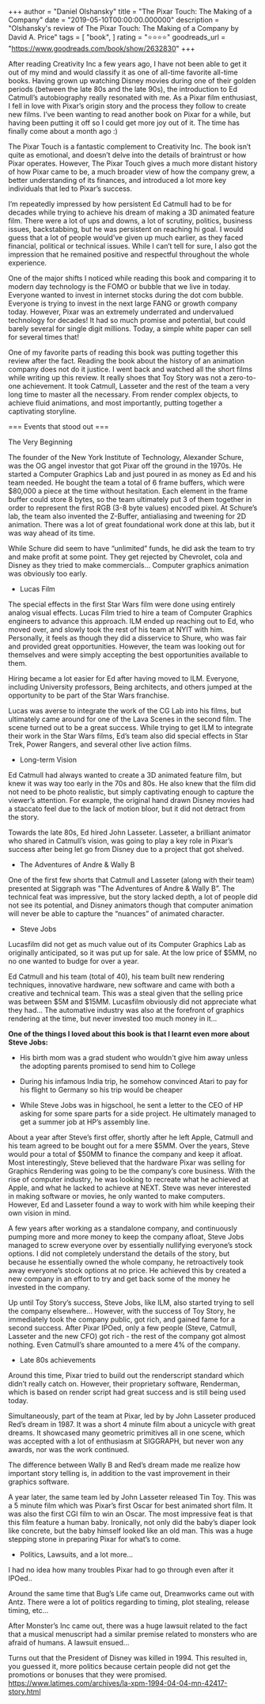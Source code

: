 +++
author = "Daniel Olshansky"
title = "The Pixar Touch: The Making of a Company"
date = "2019-05-10T00:00:00.000000"
description = "Olshansky's review of The Pixar Touch: The Making of a Company by David A.  Price"
tags = [
    "book",
]
rating = "⭐⭐⭐⭐"
goodreads_url = "https://www.goodreads.com/book/show/2632830"
+++

After reading Creativity Inc a few years ago, I have not been able to get it out of my mind and would classify it as one of all-time favorite all-time books. Having grown up watching Disney movies during one of their golden periods (between the late 80s and the late 90s), the introduction to Ed Catmull’s autobiography really resonated with me. As a Pixar film enthusiast, I fell in love with Pixar’s origin story and the process they follow to create new films. I’ve been wanting to read another book on Pixar for a while, but having been putting it off so I could get more joy out of it. The time has finally come about a month ago :)







The Pixar Touch is a fantastic complement to Creativity Inc. The book isn’t quite as emotional, and doesn’t delve into the details of braintrust or how Pixar operates. However, The Pixar Touch gives a much more distant history of how Pixar came to be, a much broader view of how the company grew, a better understanding of its finances, and introduced a lot more key individuals that led to Pixar’s success.







I’m repeatedly impressed by how persistent Ed Catmull had to be for decades while trying to achieve his dream of making a 3D animated feature film. There were a lot of ups and downs, a lot of scrutiny, politics, business issues, backstabbing, but he was persistent on reaching hi goal. I would guess that a lot of people would’ve given up much earlier, as they faced financial, political or technical issues. While I can’t tell for sure, I also got the impression that he remained positive and respectful throughout the whole experience.







One of the major shifts I noticed while reading this book and comparing it to modern day technology is the FOMO or bubble that we live in today. Everyone wanted to invest in internet stocks during the dot com bubble. Everyone is trying to invest in the next large FANG or growth company today. However, Pixar was an extremely underrated and undervalued technology for decades! It had so much promise and potential, but could barely several for single digit millions. Today, a simple white paper can sell for several times that!







One of my favorite parts of reading this book was putting together this review after the fact. Reading the book about the history of an animation company does not do it justice. I went back and watched all the short films while writing up this review. It really shoes that Toy Story was not a zero-to-one achievement. It took Catmull, Lasseter and the rest of the team a very long time to master all the necessary. From render complex objects, to achieve fluid animations, and most importantly, putting together a captivating storyline.







=== Events that stood out ===







The Very Beginning



The founder of the New York Institute of Technology, Alexander Schure, was the OG angel investor that got Pixar off the ground in the 1970s.  He started a Computer Graphics Lab and just poured in as money as Ed and his team needed. He bought the team a total of 6 frame buffers, which were $80,000 a piece at the time without hesitation. Each element in the frame buffer could store 8 bytes, so the team ultimately put 3 of them together in order to represent the first RGB (3-8 byte values) encoded pixel. At Schure’s lab, the team also invented the Z-Buffer, antialiasing and tweening for 2D animation. There was a lot of great foundational work done at this lab, but it was way ahead of its time.







While Schure did seem to have “unlimited” funds, he did ask the team to try and make profit at some point. They get rejected by Chevrolet, cola and Disney as they tried to make commercials… Computer graphics animation was obviously too early.







* Lucas Film







The special effects in the first Star Wars film were done using entirely analog visual effects.  Lucas Film tried to hire a team of Computer Graphics engineers to advance this approach. ILM ended up reaching out to Ed, who moved over, and slowly took the rest of his team at NYIT with him. Personally, it feels as though they did a disservice to Shure, who was fair and provided great opportunities. However, the team was looking out for themselves and were simply accepting the best opportunities available to them.







Hiring became a lot easier for Ed after having moved to ILM. Everyone, including University professors, Being architects, and others jumped at the opportunity to be part of the Star Wars franchise.







Lucas was averse to integrate the work of the CG Lab into his films, but ultimately came around for one of the Lava Scenes in the second film. The scene turned out to be a great success. While trying to get ILM to integrate their work in the Star Wars films, Ed’s team also did special effects in Star Trek, Power Rangers, and several other live action films.







* Long-term Vision



Ed Catmull had always wanted to create a 3D animated feature film, but knew it was way too early in the 70s and 80s. He also knew that the film did not need to be photo realistic, but simply captivating enough to capture the viewer’s attention. For example, the original hand drawn Disney movies had a staccato feel due to the lack of motion bloor, but it did not detract from the story.







Towards the late 80s, Ed hired John Lasseter. Lasseter, a brilliant animator who shared in Catmull’s vision, was going to play a key role in Pixar’s success after being let go from Disney due to a project that got shelved.







* The Adventures of Andre & Wally B



One of the first few shorts that Catmull and Lasseter (along with their team) presented at Siggraph was "The Adventures of Andre & Wally B”. The technical feat was impressive, but the story lacked depth, a lot of people did not see its potential, and Disney animators though that computer animation will never be able to capture the “nuances” of animated character.







*  Steve Jobs



Lucasfilm did not get as much value out of its Computer Graphics Lab as originally anticipated, so it was put up for sale. At the low price of $5MM, no no one wanted to budge for over a year.







Ed Catmull and his team (total of 40), his team built new rendering techniques, innovative hardware, new software and came with both a creative and technical team. This was a steal given that the selling price was between $5M and $15MM. Lucasfilm obviously did not appreciate what they had… The automative industry was also at the forefront of graphics rendering at the time, but never invested too much money in it…







**One of the things I loved about this book is that I learnt even more about Steve Jobs:**



- His birth mom was a grad student who wouldn't give him away unless the adopting parents promised to send him to College



- During his infamous India trip, he somehow convinced Atari to pay for his flight to Germany so his trip would be cheaper



- While Steve Jobs was in higschool, he sent a letter to the CEO of HP asking for some spare parts for a side project. He ultimately managed to get a summer job at HP’s assembly line.







About a year after Steve’s first offer, shortly after he left Apple, Catmull and his team agreed to be bought out for a mere $5MM. Over the years, Steve would pour a total of $50MM to finance the company and keep it afloat. Most interestingly, Steve believed that the hardware Pixar was selling for Graphics Rendering was going to be the company’s core business. With the rise of computer industry, he was looking to recreate what he achieved at Apple, and what he lacked to achieve at NEXT. Steve was never interested in making software or movies, he only wanted to make computers. However, Ed and Lasseter found a way to work with him while keeping their own vision in mind.







A few years after working as a standalone company, and continuously pumping more and more money to keep the company afloat, Steve Jobs managed to screw everyone over by essentially nullifying everyone’s stock options. I did not completely understand the details of the story, but because he essentially owned the whole company, he retroactively took away everyone’s stock options at no price. He achieved this by created a new company in an effort to try and get back some of the money he invested in the company.







Up until Toy Story’s success, Steve Jobs, like ILM, also started trying to sell the company elsewhere… However, with the success of Toy Story, he immediately took the company public, got rich, and gained fame for a second success. After Pixar IPOed, only a few people (Steve, Catmull, Lasseter and the new CFO) got rich - the rest of the company got almost nothing. Even Catmull’s share amounted to a mere 4% of the company.







* Late 80s achievements







Around this time, Pixar tried to build out the renderscript standard which didn’t really catch on. However, their proprietary software, Renderman, which is based on render script had great success and is still being used today.







Simultaneously, part of the team at Pixar, led by by John Lasseter produced Red’s dream in 1987. It was a short 4 minute film about a unicycle with great dreams. It showcased many geometric primitives all in one scene, which was accepted with a lot of enthusiasm at SIGGRAPH, but never won any awards, nor was the work continued.







The difference between Wally B and Red’s dream made me realize how important story telling is, in addition to the vast improvement in their graphics software.







A year later, the same team led by John Lasseter released Tin Toy. This was a 5 minute film which was Pixar’s first Oscar for best animated short film. It was also the first CGI film to win an Oscar. The most impressive feat is that this film feature a human baby. Ironically, not only did the baby’s diaper look like concrete, but the baby himself looked like an old man. This was a huge stepping stone in preparing Pixar for what’s to come.











* Politics, Lawsuits, and a lot more…







I had no idea how many troubles Pixar had to go through even after it IPOed..







Around the same time that Bug’s Life came out, Dreamworks came out with Antz. There were a lot of politics regarding to timing, plot stealing, release timing, etc…







After Monster’s Inc came out, there was a huge lawsuit related to the fact that a musical menuscript had a similar premise related to monsters who are afraid of humans. A lawsuit ensued…







Turns out that the President of Disney was killed in 1994. This resulted in, you guessed it, more politics because certain people did not get the promotions or bonuses that they were promised. https://www.latimes.com/archives/la-xpm-1994-04-04-mn-42417-story.html

